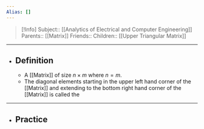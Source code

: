```yaml
---
Alias: []
---
```

> [!Info]
> Subject:: [[Analytics of Electrical and Computer Engineering]]
> Parents:: [[Matrix]]
> Friends:: 
> Children:: [[Upper Triangular Matrix]]
---
- ## Definition
	- A [[Matrix]] of size $n\times m$ where $n=m$.
	- The diagonal elements starting in the upper left hand corner of the [[Matrix]] and extending to the bottom right hand corner of the [[Matrix]] is called the 
---
- ## Practice